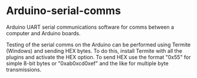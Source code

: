 # Arduino-serial-comms
Arduino UART serial communications software for comms between a computer and Arduino boards.

Testing of the serial comms on the Arduino can be performed using Termite (Windows) and sending HEX bytes. To do this, install Termite with all the plugins and activate the HEX option. To send HEX use the format "0x55" for simple 8-bit bytes or "0xab0xcd0xef"
 and the like for multiple byte transmissions.
